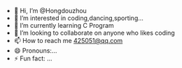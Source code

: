 - 👋 Hi, I’m @Hongdouzhou
- 👀 I’m interested in coding,dancing,sporting...
- 🌱 I’m currently learning C Program
- 💞️ I’m looking to collaborate on anyone who likes coding
- 📫 How to reach me 425051@qq.com
- 😄 Pronouns:... 
- ⚡ Fun fact: ...

<!---
Hongdouzhou/Hongdouzhou is a ✨ special ✨ repository because its `README.md` (this file) appears on your GitHub profile.
You can click the Preview link to take a look at your changes.
--->
